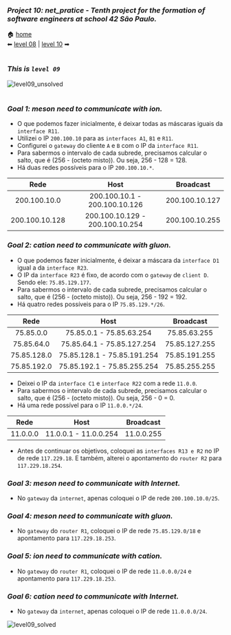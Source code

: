 ### _Project 10: net_pratice - Tenth project for the formation of software engineers at school 42 São Paulo._

🏠 [home](https://github.com/Vinicius-Santoro/42-formation-lvl2-10.net_pratice)<br>
⬅ [level 08](https://github.com/Vinicius-Santoro/42-formation-lvl2-10.net_pratice/blob/main/readmes/level08.md) | [level 10](https://github.com/Vinicius-Santoro/42-formation-lvl2-10.net_pratice/blob/main/readmes/level10.md) ➡
<h1></h1>

### _This is `level 09`_

![level09_unsolved](https://user-images.githubusercontent.com/83036509/200429808-8d84ca01-743b-4bfe-b50e-1719984bb104.png)

<h1></h1>

### _Goal 1:  meson need to communicate with ion._
- O que podemos fazer inicialmente, é deixar todas as máscaras iguais da `interface R11`. 
- Utilizei o IP `200.100.10` para as `interfaces A1`, `B1` e `R11`.
- Configurei o `gateway` do cliente `A` e `B` com o IP da `interface R11`.
- Para sabermos o intervalo de cada subrede, precisamos calcular o salto, que é (256 - (octeto misto)). Ou seja, 256 - 128 = 128.
- Há duas redes possíveis para o IP `200.100.10.*`.

<div align="center">
    
| Rede     |      Host     | Broadcast |
|:----------:|:-------------:|:------:|
| 200.100.10.0 | 200.100.10.1 - 200.100.10.126| 200.100.10.127
| 200.100.10.128 | 200.100.10.129 - 200.100.10.254| 200.100.10.255
  
</div>

### _Goal 2:  cation need to communicate with gluon._
- O que podemos fazer inicialmente, é deixar a máscara da `interface D1` igual a da `interface R23`.
- O IP da `interface R23` é fixo, de acordo com o `gateway` de `client D`. Sendo ele: `75.85.129.177`.
- Para sabermos o intervalo de cada subrede, precisamos calcular o salto, que é (256 - (octeto misto)). Ou seja, 256 - 192 = 192.
- Há quatro redes possíveis para o IP `75.85.129.*/26`.

<div align="center">
    
| Rede       |      Host     |  Broadcast |
|:----------:|:-------------:|:----------:|
| 75.85.0.0| 75.85.0.1 - 75.85.63.254| 75.85.63.255
| 75.85.64.0| 75.85.64.1 - 75.85.127.254| 75.85.127.255
| 75.85.128.0| 75.85.128.1 - 75.85.191.254| 75.85.191.255
| 75.85.192.0| 75.85.192.1 - 75.85.255.254| 75.85.255.255
  
</div>

- Deixei o IP da `interface C1` e `interface R22` com a rede `11.0.0`.
- Para sabermos o intervalo de cada subrede, precisamos calcular o salto, que é (256 - (octeto misto)). Ou seja, 256 - 0 = 0.
- Há uma rede possível para o IP `11.0.0.*/24`.

<div align="center">
    
| Rede       |      Host     |  Broadcast |
|:----------:|:-------------:|:----------:|
| 	11.0.0.0| 11.0.0.1 - 11.0.0.254|	11.0.0.255
  
</div>

- Antes de continuar os objetivos, coloquei as `interfaces R13 e R2` no IP de rede `117.229.18`. E também, alterei o apontamento do `router R2` para `117.229.18.254`.

### _Goal 3: meson need to communicate with Internet._

- No `gateway` da `internet`, apenas coloquei o IP de rede `200.100.10.0/25`.

### _Goal 4: meson need to communicate with gluon._

- No `gateway` do `router R1`, coloquei o IP de rede `75.85.129.0/18` e apontamento para `117.229.18.253`.

### _Goal 5: ion need to communicate with cation._

- No `gateway` do `router R1`, coloquei o IP de rede `11.0.0.0/24` e apontamento para `117.229.18.253`.

### _Goal 6: cation need to communicate with Internet._

- No `gateway` da `internet`, apenas coloquei o IP de rede `11.0.0.0/24`.

![level09_solved](https://user-images.githubusercontent.com/83036509/200429429-f8c3b8e7-4b35-4f48-a940-d07523527173.png)

